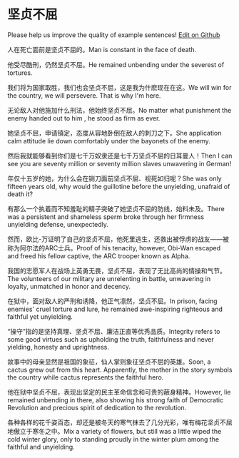 # 坚贞不屈

Please help us improve the quality of example sentences! [Edit on Github](https://github.com/jiyushe/jiyu-example-sentence-source/blob/main/chinese/jianzhenbuqu.md)

<p><span class="chinese">人在死亡面前是坚贞不屈的。</span><span class="english">Man is constant in the face of death.</span></p>

<p><span class="chinese">他受尽酷刑，仍然坚贞不屈。</span><span class="english">He remained unbending under the severest of tortures.</span></p>

<p><span class="chinese">我们将为国家取胜，我们也会坚贞不屈，这是我为什麽现在在这。</span><span class="english">We will win for the country, we will persevere. That is why I'm here.</span></p>

<p><span class="chinese">无论敌人对他施加什么刑法，他始终坚贞不屈。</span><span class="english">No matter what punishment the enemy handed out to him , he stood as firm as ever.</span></p>

<p><span class="chinese">她坚贞不屈，申请镇定，态度从容地卧倒在敌人的刺刀之下。</span><span class="english">She application calm attitude lie down comfortably under the bayonets of the enemy.</span></p>

<p><span class="chinese">然后我就能够看到你们是七千万奴隶还是七千万坚贞不屈的日耳曼人！</span><span class="english">Then I can see you are seventy million or seventy million slaves unwavering in German!</span></p>

<p><span class="chinese">年仅十五岁的她，为什么会在铡刀面前坚贞不屈、视死如归呢？</span><span class="english">She was only fifteen years old, why would the guillotine before the unyielding, unafraid of death it?</span></p>

<p><span class="chinese">有那么一个执着而不知羞耻的精子突破了她坚贞不屈的防线，始料未及。</span><span class="english">There was a persistent and shameless sperm broke through her firmness unyielding defense, unexpectedly.</span></p>

<p><span class="chinese">然而，欧比-万证明了自己的坚贞不屈，他死里逃生，还救出被俘虏的战友——被称为阿尔法的ARC士兵。</span><span class="english">Proof of his tenacity, however, Obi-Wan escaped and freed his fellow captive, the ARC trooper known as Alpha.</span></p>

<p><span class="chinese">我国的志愿军人在战场上英勇无畏，坚贞不屈，表现了无比高尚的情操和气节。</span><span class="english">The volunteers of our military are unrelenting in battle, unwavering in loyalty, unmatched in honor and decency.</span></p>

<p><span class="chinese">在狱中，面对敌人的严刑和诱降，他正气凛然，坚贞不屈。</span><span class="english">In prison, facing enemies' cruel torture and lure, he remained awe-inspiring righteous and faithful yet unyielding.</span></p>

<p><span class="chinese">“操守”指的是坚持真理、坚贞不屈、廉洁正直等优秀品质。</span><span class="english">Integrity refers to some good virtues such as upholding the truth, faithfulness and never yielding, honesty and uprightness.</span></p>

<p><span class="chinese">故事中的母亲显然是祖国的象征，仙人掌则象征坚贞不屈的英雄。</span><span class="english">Soon, a cactus grew out from this heart. Apparently, the mother in the story symbols the country while cactus represents the faithful hero.</span></p>

<p><span class="chinese">他在狱中坚贞不屈，表现出坚定的民主革命信念和可贵的蔽身精神。</span><span class="english">However, lie remained unbending in there, also showing his strong faith of Democratic Revolution and precious spirit of dedication to the revolution.</span></p>

<p><span class="chinese">各种各样的花千姿百态，却还是被冬天的寒气抹去了几分光彩，唯有梅花坚贞不屈地傲立于寒冬之中。</span><span class="english">Mix a variety of flowers, but still was a little wiped the cold winter glory, only to standing proudly in the winter plum among the faithful and unyielding.</span></p>

